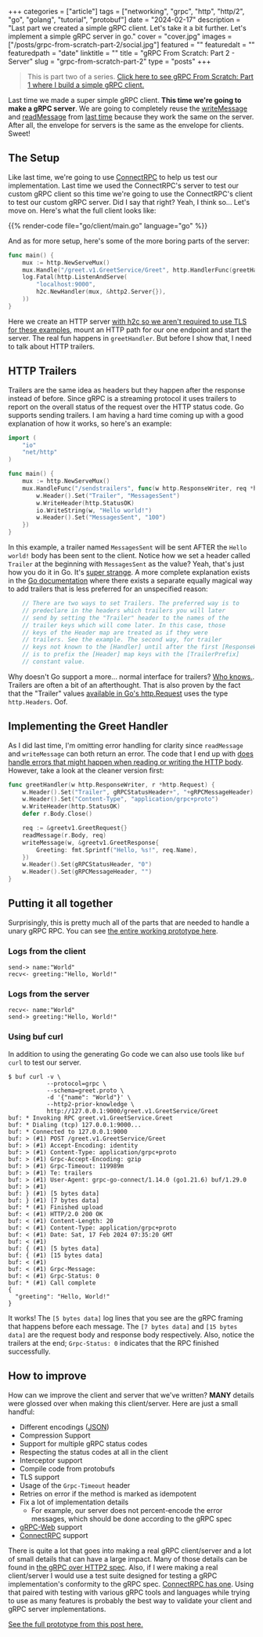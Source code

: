 +++
categories = ["article"]
tags = ["networking", "grpc", "http", "http/2", "go", "golang", "tutorial", "protobuf"]
date = "2024-02-17"
description = "Last part we created a simple gRPC client. Let's take it a bit further. Let's implement a simple gRPC server in go."
cover = "cover.jpg"
images = ["/posts/grpc-from-scratch-part-2/social.jpg"]
featured = ""
featuredalt = ""
featuredpath = "date"
linktitle = ""
title = "gRPC From Scratch: Part 2 - Server"
slug = "grpc-from-scratch-part-2"
type = "posts"
+++

> This is part two of a series. [Click here to see gRPC From Scratch: Part 1 where I build a simple gRPC client.](/posts/grpc-from-scratch)

Last time we made a super simple gRPC client. **This time we're going to make a gRPC server**. We are going to completely reuse the [writeMessage](/posts/grpc-from-scratch#encoding-the-request) and [readMessage](/posts/grpc-from-scratch#decoding-the-response) from [last time](https://sudorandom.dev/posts/grpc-from-scratch/) because they work the same on the server. After all, the envelope for servers is the same as the envelope for clients. Sweet!

## The Setup
Like last time, we're going to use [ConnectRPC](https://connectrpc.com/docs/go/getting-started) to help us test our implementation. Last time we used the ConnectRPC's server to test our custom gRPC client so this time we're going to use the ConnectRPC's client to test our custom gRPC server. Did I say that right? Yeah, I think so... Let's move on. Here's what the full client looks like:

{{% render-code file="go/client/main.go" language="go" %}}

And as for more setup, here's some of the more boring parts of the server:

```go
func main() {
	mux := http.NewServeMux()
	mux.Handle("/greet.v1.GreetService/Greet", http.HandlerFunc(greetHandler))
	log.Fatal(http.ListenAndServe(
		"localhost:9000",
		h2c.NewHandler(mux, &http2.Server{}),
	))
}
```
Here we create an HTTP server [with h2c so we aren't required to use TLS for these examples](https://connectrpc.com/docs/go/deployment/#h2c), mount an HTTP path for our one endpoint and start the server. The real fun happens in `greetHandler`. But before I show that, I need to talk about HTTP trailers.

## HTTP Trailers
Trailers are the same idea as headers but they happen after the response instead of before. Since gRPC is a streaming protocol it uses trailers to report on the overall status of the request over the HTTP status code. Go supports sending trailers. I am having a hard time coming up with a good explanation of how it works, so here's an example:

```go
import (
	"io"
	"net/http"
)

func main() {
	mux := http.NewServeMux()
	mux.HandleFunc("/sendstrailers", func(w http.ResponseWriter, req *http.Request) {
		w.Header().Set("Trailer", "MessagesSent")
		w.WriteHeader(http.StatusOK)
        io.WriteString(w, "Hello world!")
		w.Header().Set("MessagesSent", "100")
	})
}
```

In this example, a trailer named `MessagesSent` will be sent AFTER the `Hello world!` body has been sent to the client. Notice how we set a header called `Trailer` at the beginning with `MessagesSent` as the value? Yeah, that's just how you do it in Go. It's [super strange](https://pkg.go.dev/net/http#example-ResponseWriter-Trailers). A more complete explanation exists in the [Go documentation](https://pkg.go.dev/net/http#ResponseWriter) where there exists a separate equally magical way to add trailers that is less preferred for an unspecified reason:

```go
	// There are two ways to set Trailers. The preferred way is to
	// predeclare in the headers which trailers you will later
	// send by setting the "Trailer" header to the names of the
	// trailer keys which will come later. In this case, those
	// keys of the Header map are treated as if they were
	// trailers. See the example. The second way, for trailer
	// keys not known to the [Handler] until after the first [ResponseWriter.Write],
	// is to prefix the [Header] map keys with the [TrailerPrefix]
	// constant value.
```

Why doesn't Go support a more... normal interface for trailers? [Who knows.](https://go-review.googlesource.com/c/go/+/2157). Trailers are often a bit of an afterthought. That is also proven by the fact that the "Trailer" values [available in Go's http.Request](https://pkg.go.dev/net/http#Request) uses the type `http.Headers`. Oof.

## Implementing the Greet Handler
As I did last time, I'm omitting error handling for clarity since `readMessage` and `writeMessage` can both return an error. The code that I end up with [does handle errors that might happen when reading or writing the HTTP body](https://github.com/sudorandom/sudorandom.dev/tree/main/content/posts/2024-02-17_grpc-from-scratch-part-2/go/server/main.go). However, take a look at the cleaner version first:

```go
func greetHandler(w http.ResponseWriter, r *http.Request) {
	w.Header().Set("Trailer", gRPCStatusHeader+", "+gRPCMessageHeader)
	w.Header().Set("Content-Type", "application/grpc+proto")
	w.WriteHeader(http.StatusOK)
	defer r.Body.Close()

	req := &greetv1.GreetRequest{}
	readMessage(r.Body, req)
	writeMessage(w, &greetv1.GreetResponse{
		Greeting: fmt.Sprintf("Hello, %s!", req.Name),
	})
	w.Header().Set(gRPCStatusHeader, "0")
	w.Header().Set(gRPCMessageHeader, "")
}
```

## Putting it all together
Surprisingly, this is pretty much all of the parts that are needed to handle a unary gRPC RPC. You can see [the entire working prototype here](https://github.com/sudorandom/sudorandom.dev/tree/main/content/posts/2024-02-17_grpc-from-scratch-part-2/go).

### Logs from the client

```text
send-> name:"World"
recv<- greeting:"Hello, World!"
```

### Logs from the server

```text
recv<- name:"World"
send-> greeting:"Hello, World!"
```

### Using buf curl

In addition to using the generating Go code we can also use tools like `buf curl` to test our server.
```shell
$ buf curl -v \
           --protocol=grpc \
           --schema=greet.proto \
           -d '{"name": "World"}' \
           --http2-prior-knowledge \
           http://127.0.0.1:9000/greet.v1.GreetService/Greet
buf: * Invoking RPC greet.v1.GreetService.Greet
buf: * Dialing (tcp) 127.0.0.1:9000...
buf: * Connected to 127.0.0.1:9000
buf: > (#1) POST /greet.v1.GreetService/Greet
buf: > (#1) Accept-Encoding: identity
buf: > (#1) Content-Type: application/grpc+proto
buf: > (#1) Grpc-Accept-Encoding: gzip
buf: > (#1) Grpc-Timeout: 119989m
buf: > (#1) Te: trailers
buf: > (#1) User-Agent: grpc-go-connect/1.14.0 (go1.21.6) buf/1.29.0
buf: > (#1)
buf: } (#1) [5 bytes data]
buf: } (#1) [7 bytes data]
buf: * (#1) Finished upload
buf: < (#1) HTTP/2.0 200 OK
buf: < (#1) Content-Length: 20
buf: < (#1) Content-Type: application/grpc+proto
buf: < (#1) Date: Sat, 17 Feb 2024 07:35:20 GMT
buf: < (#1)
buf: { (#1) [5 bytes data]
buf: { (#1) [15 bytes data]
buf: < (#1)
buf: < (#1) Grpc-Message:
buf: < (#1) Grpc-Status: 0
buf: * (#1) Call complete
{
  "greeting": "Hello, World!"
}
```

It works! The `[5 bytes data]` log lines that you see are the gRPC framing that happens before each message. The `[7 bytes data]` and `[15 bytes data]` are the request body and response body respectively. Also, notice the trailers at the end; `Grpc-Status: 0` indicates that the RPC finished successfully.

## How to improve
How can we improve the client and server that we've written? **MANY** details were glossed over when making this client/server. Here are just a small handful:

- Different encodings ([JSON](https://protobuf.dev/programming-guides/proto3/#json))
- Compression Support
- Support for multiple gRPC status codes
- Respecting the status codes at all in the client
- Interceptor support
- Compile code from protobufs
- TLS support
- Usage of the `Grpc-Timeout` header
- Retries on error if the method is marked as idempotent
- Fix a lot of implementation details
  - For example, our server does not percent-encode the error messages, which should be done according to the gRPC spec
- [gRPC-Web](https://github.com/grpc/grpc/blob/master/doc/PROTOCOL-WEB.md) support
- [ConnectRPC](https://connectrpc.com/docs/protocol/) support

There is quite a lot that goes into making a real gRPC client/server and a lot of small details that can have a large impact. Many of those details can be found in [the gRPC over HTTP2 spec](https://github.com/grpc/grpc/blob/master/doc/PROTOCOL-HTTP2.md). Also, if I were making a real client/server I would use a test suite designed for testing a gRPC implementation's conformity to the gRPC spec. [ConnectRPC has one](https://github.com/connectrpc/conformance). Using that paired with testing with various gRPC tools and languages while trying to use as many features is probably the best way to validate your client and gRPC server implementations.

[See the full prototype from this post here.](https://github.com/sudorandom/sudorandom.dev/tree/main/content/posts/2024-02-17_grpc-from-scratch-part-2/go)

